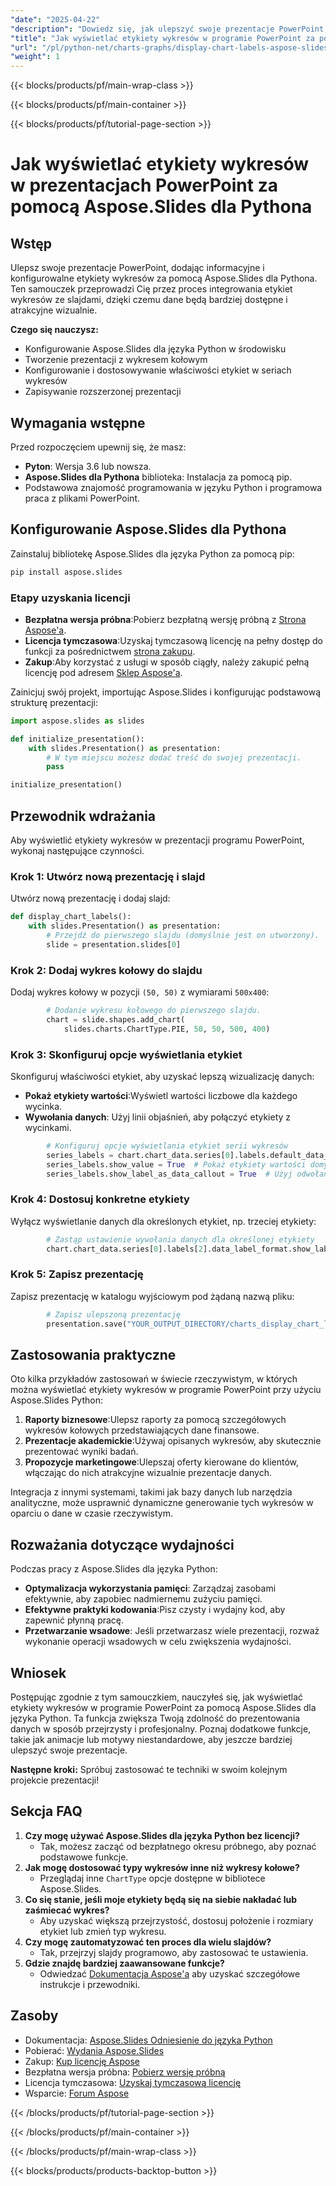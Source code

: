 ```yaml
---
"date": "2025-04-22"
"description": "Dowiedz się, jak ulepszyć swoje prezentacje PowerPoint, dodając etykiety wykresów za pomocą Aspose.Slides dla Pythona. Postępuj zgodnie z tym przewodnikiem krok po kroku, aby ulepszyć wizualizację danych."
"title": "Jak wyświetlać etykiety wykresów w programie PowerPoint za pomocą Aspose.Slides dla języka Python? Kompleksowy przewodnik"
"url": "/pl/python-net/charts-graphs/display-chart-labels-aspose-slides-python/"
"weight": 1
---
```


{{< blocks/products/pf/main-wrap-class >}}

{{< blocks/products/pf/main-container >}}

{{< blocks/products/pf/tutorial-page-section >}}
# Jak wyświetlać etykiety wykresów w prezentacjach PowerPoint za pomocą Aspose.Slides dla Pythona

## Wstęp

Ulepsz swoje prezentacje PowerPoint, dodając informacyjne i konfigurowalne etykiety wykresów za pomocą Aspose.Slides dla Pythona. Ten samouczek przeprowadzi Cię przez proces integrowania etykiet wykresów ze slajdami, dzięki czemu dane będą bardziej dostępne i atrakcyjne wizualnie.

**Czego się nauczysz:**
- Konfigurowanie Aspose.Slides dla języka Python w środowisku
- Tworzenie prezentacji z wykresem kołowym
- Konfigurowanie i dostosowywanie właściwości etykiet w seriach wykresów
- Zapisywanie rozszerzonej prezentacji

## Wymagania wstępne
Przed rozpoczęciem upewnij się, że masz:
- **Pyton**: Wersja 3.6 lub nowsza.
- **Aspose.Slides dla Pythona** biblioteka: Instalacja za pomocą pip.
- Podstawowa znajomość programowania w języku Python i programowa praca z plikami PowerPoint.

## Konfigurowanie Aspose.Slides dla Pythona
Zainstaluj bibliotekę Aspose.Slides dla języka Python za pomocą pip:

```bash
pip install aspose.slides
```

### Etapy uzyskania licencji
- **Bezpłatna wersja próbna**:Pobierz bezpłatną wersję próbną z [Strona Aspose'a](https://releases.aspose.com/slides/python-net/).
- **Licencja tymczasowa**:Uzyskaj tymczasową licencję na pełny dostęp do funkcji za pośrednictwem [strona zakupu](https://purchase.aspose.com/temporary-license/).
- **Zakup**:Aby korzystać z usługi w sposób ciągły, należy zakupić pełną licencję pod adresem [Sklep Aspose'a](https://purchase.aspose.com/buy).

Zainicjuj swój projekt, importując Aspose.Slides i konfigurując podstawową strukturę prezentacji:

```python
import aspose.slides as slides

def initialize_presentation():
    with slides.Presentation() as presentation:
        # W tym miejscu możesz dodać treść do swojej prezentacji.
        pass

initialize_presentation()
```

## Przewodnik wdrażania
Aby wyświetlić etykiety wykresów w prezentacji programu PowerPoint, wykonaj następujące czynności.

### Krok 1: Utwórz nową prezentację i slajd
Utwórz nową prezentację i dodaj slajd:

```python
def display_chart_labels():
    with slides.Presentation() as presentation:
        # Przejdź do pierwszego slajdu (domyślnie jest on utworzony).
        slide = presentation.slides[0]
```

### Krok 2: Dodaj wykres kołowy do slajdu
Dodaj wykres kołowy w pozycji `(50, 50)` z wymiarami `500x400`:

```python
        # Dodanie wykresu kołowego do pierwszego slajdu.
        chart = slide.shapes.add_chart(
            slides.charts.ChartType.PIE, 50, 50, 500, 400)
```

### Krok 3: Skonfiguruj opcje wyświetlania etykiet
Skonfiguruj właściwości etykiet, aby uzyskać lepszą wizualizację danych:
- **Pokaż etykiety wartości**:Wyświetl wartości liczbowe dla każdego wycinka.
- **Wywołania danych**: Użyj linii objaśnień, aby połączyć etykiety z wycinkami.

```python
        # Konfiguruj opcje wyświetlania etykiet serii wykresów
        series_labels = chart.chart_data.series[0].labels.default_data_label_format
        series_labels.show_value = True  # Pokaż etykiety wartości domyślnie
        series_labels.show_label_as_data_callout = True  # Użyj odwołań do danych
```

### Krok 4: Dostosuj konkretne etykiety
Wyłącz wyświetlanie danych dla określonych etykiet, np. trzeciej etykiety:

```python
        # Zastąp ustawienie wywołania danych dla określonej etykiety
        chart.chart_data.series[0].labels[2].data_label_format.show_label_as_data_callout = False
```

### Krok 5: Zapisz prezentację
Zapisz prezentację w katalogu wyjściowym pod żądaną nazwą pliku:

```python
        # Zapisz ulepszoną prezentację
        presentation.save("YOUR_OUTPUT_DIRECTORY/charts_display_chart_labels_out.pptx")
```

## Zastosowania praktyczne
Oto kilka przykładów zastosowań w świecie rzeczywistym, w których można wyświetlać etykiety wykresów w programie PowerPoint przy użyciu Aspose.Slides Python:
1. **Raporty biznesowe**:Ulepsz raporty za pomocą szczegółowych wykresów kołowych przedstawiających dane finansowe.
2. **Prezentacje akademickie**:Używaj opisanych wykresów, aby skutecznie prezentować wyniki badań.
3. **Propozycje marketingowe**:Ulepszaj oferty kierowane do klientów, włączając do nich atrakcyjne wizualnie prezentacje danych.

Integracja z innymi systemami, takimi jak bazy danych lub narzędzia analityczne, może usprawnić dynamiczne generowanie tych wykresów w oparciu o dane w czasie rzeczywistym.

## Rozważania dotyczące wydajności
Podczas pracy z Aspose.Slides dla języka Python:
- **Optymalizacja wykorzystania pamięci**: Zarządzaj zasobami efektywnie, aby zapobiec nadmiernemu zużyciu pamięci.
- **Efektywne praktyki kodowania**:Pisz czysty i wydajny kod, aby zapewnić płynną pracę.
- **Przetwarzanie wsadowe**: Jeśli przetwarzasz wiele prezentacji, rozważ wykonanie operacji wsadowych w celu zwiększenia wydajności.

## Wniosek
Postępując zgodnie z tym samouczkiem, nauczyłeś się, jak wyświetlać etykiety wykresów w programie PowerPoint za pomocą Aspose.Slides dla języka Python. Ta funkcja zwiększa Twoją zdolność do prezentowania danych w sposób przejrzysty i profesjonalny. Poznaj dodatkowe funkcje, takie jak animacje lub motywy niestandardowe, aby jeszcze bardziej ulepszyć swoje prezentacje.

**Następne kroki:** Spróbuj zastosować te techniki w swoim kolejnym projekcie prezentacji!

## Sekcja FAQ
1. **Czy mogę używać Aspose.Slides dla języka Python bez licencji?**
   - Tak, możesz zacząć od bezpłatnego okresu próbnego, aby poznać podstawowe funkcje.
2. **Jak mogę dostosować typy wykresów inne niż wykresy kołowe?**
   - Przeglądaj inne `ChartType` opcje dostępne w bibliotece Aspose.Slides.
3. **Co się stanie, jeśli moje etykiety będą się na siebie nakładać lub zaśmiecać wykres?**
   - Aby uzyskać większą przejrzystość, dostosuj położenie i rozmiary etykiet lub zmień typ wykresu.
4. **Czy mogę zautomatyzować ten proces dla wielu slajdów?**
   - Tak, przejrzyj slajdy programowo, aby zastosować te ustawienia.
5. **Gdzie znajdę bardziej zaawansowane funkcje?**
   - Odwiedzać [Dokumentacja Aspose'a](https://reference.aspose.com/slides/python-net/) aby uzyskać szczegółowe instrukcje i przewodniki.

## Zasoby
- Dokumentacja: [Aspose.Slides Odniesienie do języka Python](https://reference.aspose.com/slides/python-net/)
- Pobierać: [Wydania Aspose.Slides](https://releases.aspose.com/slides/python-net/)
- Zakup: [Kup licencję Aspose](https://purchase.aspose.com/buy)
- Bezpłatna wersja próbna: [Pobierz wersję próbną](https://releases.aspose.com/slides/python-net/)
- Licencja tymczasowa: [Uzyskaj tymczasową licencję](https://purchase.aspose.com/temporary-license/)
- Wsparcie: [Forum Aspose](https://forum.aspose.com/c/slides/11)

{{< /blocks/products/pf/tutorial-page-section >}}

{{< /blocks/products/pf/main-container >}}

{{< /blocks/products/pf/main-wrap-class >}}

{{< blocks/products/products-backtop-button >}}